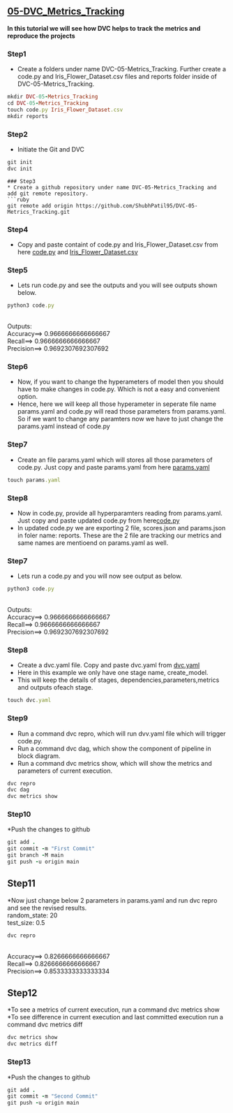 <h2> <a href="https://github.com/ShubhPatil95/DVC-04-Simple_DVC_Project"> 05-DVC_Metrics_Tracking </a></h2>

<p>
<strong> In this tutorial we will see how DVC helps to track the metrics and reproduce the projects </strong>

### Step1
* Create a folders under name DVC-05-Metrics_Tracking. Further create a code.py and Iris_Flower_Dataset.csv files and reports folder inside of DVC-05-Metrics_Tracking.
```ruby
mkdir DVC-05-Metrics_Tracking
cd DVC-05-Metrics_Tracking
touch code.py Iris_Flower_Dataset.csv
mkdir reports
```
### Step2
* Initiate the Git and DVC
```ruby
git init
dvc init
``` 

``` 
### Step3
* Create a github repository under name DVC-05-Metrics_Tracking and add git remote repository.
```ruby
git remote add origin https://github.com/ShubhPatil95/DVC-05-Metrics_Tracking.git
```

### Step4  
* Copy and paste containt of code.py and Iris_Flower_Dataset.csv from here [code.py](https://github.com/ShubhPatil95/DVC-05-Metrics_Tracking/blob/main/code_initial.py) and [Iris_Flower_Dataset.csv](https://raw.githubusercontent.com/ShubhPatil95/DVC-05-Metrics_Tracking/main/Iris_Flower_Dataset.csv)


### Step5
* Lets run code.py and see the outputs and you will see outputs shown below.
```ruby
python3 code.py
```
<br>Outputs:
<br>Accuracy==> 0.9666666666666667
<br>Recall==> 0.9666666666666667
<br>Precision==> 0.9692307692307692

### Step6
* Now, if you want to change the hyperameters of model then you should have to make changes in code.py. Which is not a easy and convenient option.
* Hence, here we will keep all those hyperameter in seperate file name params.yaml and code.py will read those parameters from params.yaml. So if we want to change any paramters now we have to just change the params.yaml instead of code.py

### Step7
* Create an file params.yaml which will stores all those parameters of code.py. Just copy and paste params.yaml from here [params.yaml](https://github.com/ShubhPatil95/DVC-05-Metrics_Tracking/blob/3371603cdbcaf07d710e35676139ec72ee15054d/params.yaml)
```ruby
touch params.yaml
```
### Step8
* Now in code.py, provide all hyperparamters reading from params.yaml. Just copy and paste updated code.py from here[code.py](https://github.com/ShubhPatil95/DVC-05-Metrics_Tracking/blob/b4181cb7feefd8c6b2a6f8eb97f6edb75ba7bfb6/code.py)
* In updated code.py we are exporting 2 file, scores.json and params.json in foler name: reports. These are the 2 file are tracking our metrics and same names are mentioend on params.yaml as well.

### Step7
* Lets run a code.py and you will now see output as below.
```ruby
python3 code.py
```
<br>Outputs:
<br>Accuracy==> 0.9666666666666667
<br>Recall==> 0.9666666666666667
<br>Precision==> 0.9692307692307692

### Step8
* Create a dvc.yaml file. Copy and paste dvc.yaml from [dvc.yaml](https://github.com/ShubhPatil95/DVC-05-Metrics_Tracking/blob/b4181cb7feefd8c6b2a6f8eb97f6edb75ba7bfb6/dvc.yaml)
* Here in this example we only have one stage name, create_model.
* This will keep the details of stages, dependencies,parameters,metrics and outputs ofeach stage.
```ruby
touch dvc.yaml
```

### Step9
* Run a command dvc repro, which will run dvv.yaml file which will trigger code.py.
* Run a command dvc dag, which show the component of pipeline in block diagram.
* Run a command dvc metrics show, which will show the metrics and parameters of current execution.
```ruby
dvc repro
dvc dag
dvc metrics show
```
### Step10
*Push the changes to github
```ruby
git add .
git commit -m "First Commit"
git branch -M main 
git push -u origin main
```
## Step11
*Now just change below 2 parameters in params.yaml and run dvc repro and see the revised results.
  <br>random_state: 20
  <br>test_size: 0.5
```ruby
dvc repro
```
<br>Accuracy==> 0.8266666666666667
<br>Recall==> 0.8266666666666667
<br>Precision==> 0.8533333333333334

## Step12
*To see a metrics of current execution, run a command dvc metrics show
*To see difference in current execution and last committed execution run a command dvc metrics diff
```ruby
dvc metrics show
dvc metrics diff
```
### Step13
*Push the changes to github
```ruby
git add .
git commit -m "Second Commit"
git push -u origin main
```
</p>


